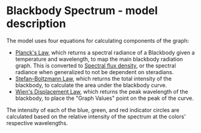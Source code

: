 # Blackbody Spectrum - model description

The model uses four equations for calculating components of the graph:

+ [Planck's Law](https://en.wikipedia.org/wiki/Planck%27s_law), which returns a spectral radiance of a Blackbody given a temperature and wavelength, to map the main blackbody radiation graph. This is converted to [Spectral flux density](https://en.wikipedia.org/wiki/Spectral_flux_density), or the spectral radiance when generalized to not be dependent on steradians.
+ [Stefan–Boltzmann Law](https://en.wikipedia.org/wiki/Stefan%E2%80%93Boltzmann_law), which returns the total intensity of the blackbody, to calculate the area under the blackbody curve.
+ [Wien's Displacement Law](https://en.wikipedia.org/wiki/Wien%27s_displacement_law), which returns the peak wavelength of the blackbody, to place the "Graph Values" point on the peak of the curve.

The intensity of each of the blue, green, and red indicator circles are calculated based on the relative intensity of the spectrum at the colors' respective wavelengths.
